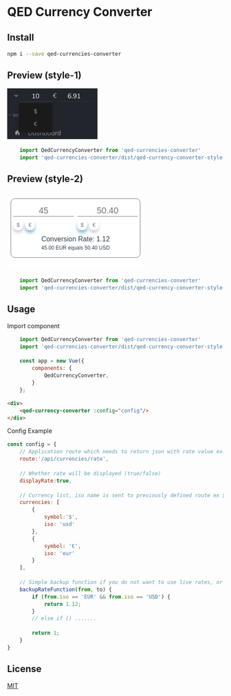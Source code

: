 # QED Currency Converter

## Install

```bash
npm i --save qed-currencies-converter
```
## Preview (style-1)

![Component Preview](https://raw.githubusercontent.com/QEDteam/qed-currency-converter/master/dist/converter.png)
```javascript
    import QedCurrencyConverter from 'qed-currencies-converter'
    import 'qed-currencies-converter/dist/qed-currency-converter-style.css'
```
## Preview (style-2)

![Component Preview](https://raw.githubusercontent.com/QEDteam/qed-currency-converter/master/dist/converter2.png)
```javascript
    import QedCurrencyConverter from 'qed-currencies-converter'
    import 'qed-currencies-converter/dist/qed-currency-converter-style-2.css'
```

## Usage

Import component

```javascript
    import QedCurrencyConverter from 'qed-currencies-converter'
    import 'qed-currencies-converter/dist/qed-currency-converter-style.css'

    const app = new Vue({
        components: {
            QedCurrencyConverter,
        }
    };
```

```html
<div>
    <qed-currency-converter :config="config"/>
</div>
```
Config Example

```javascript
const config = {
    // Application route which needs to return json with rate value ex. { rate: 1.8 }
    route:'/api/currencies/rate',

    // Whether rate will be displayed (true/false)
    displayRate:true,
    
    // Currency list, iso name is sent to previously defined route ex ${route}?from="eur"&to="usd"
    currencies: [
        {
            symbol:'$',
            iso: 'usd'
        },
        {
            symbol: '€',
            iso: 'eur'
        }
    ],

    // Simple backup function if you do not want to use live rates, or in case your currency rate provider goes offline 
    backupRateFunction(from, to) {
        if (from.iso == 'EUR' && from.iso == 'USD') {
            return 1.12;
        }
        // else if () ....... 
         
        return 1;
    }
}
```

## License

[MIT](http://vjpr.mit-license.org)

[npm-image]: https://img.shields.io/npm/v/live-xxx.svg
[npm-url]: https://npmjs.org/package/live-xxx
[travis-image]: https://img.shields.io/travis/live-js/live-xxx/master.svg
[travis-url]: https://travis-ci.org/live-js/live-xxx
[coveralls-image]: https://img.shields.io/coveralls/live-js/live-xxx/master.svg
[coveralls-url]: https://coveralls.io/r/live-js/live-xxx?branch=master
